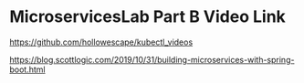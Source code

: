 # MicroservicesLab Part B Video Link
https://github.com/hollowescape/kubectl_videos

https://blog.scottlogic.com/2019/10/31/building-microservices-with-spring-boot.html
